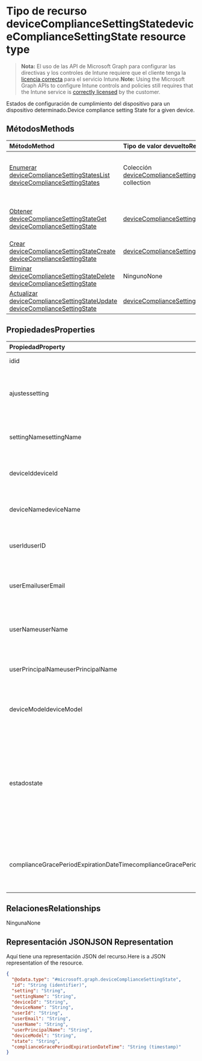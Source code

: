 # <a name="devicecompliancesettingstate-resource-type"></a><span data-ttu-id="7b73e-101">Tipo de recurso deviceComplianceSettingState</span><span class="sxs-lookup"><span data-stu-id="7b73e-101">deviceComplianceSettingState resource type</span></span>

> <span data-ttu-id="7b73e-102">**Nota:** El uso de las API de Microsoft Graph para configurar las directivas y los controles de Intune requiere que el cliente tenga la [licencia correcta](https://go.microsoft.com/fwlink/?linkid=839381) para el servicio Intune.</span><span class="sxs-lookup"><span data-stu-id="7b73e-102">**Note:** Using the Microsoft Graph APIs to configure Intune controls and policies still requires that the Intune service is [correctly licensed](https://go.microsoft.com/fwlink/?linkid=839381) by the customer.</span></span>

<span data-ttu-id="7b73e-103">Estados de configuración de cumplimiento del dispositivo para un dispositivo determinado.</span><span class="sxs-lookup"><span data-stu-id="7b73e-103">Device compliance setting State for a given device.</span></span>
## <a name="methods"></a><span data-ttu-id="7b73e-104">Métodos</span><span class="sxs-lookup"><span data-stu-id="7b73e-104">Methods</span></span>
|<span data-ttu-id="7b73e-105">Método</span><span class="sxs-lookup"><span data-stu-id="7b73e-105">Method</span></span>|<span data-ttu-id="7b73e-106">Tipo de valor devuelto</span><span class="sxs-lookup"><span data-stu-id="7b73e-106">Return Type</span></span>|<span data-ttu-id="7b73e-107">Descripción</span><span class="sxs-lookup"><span data-stu-id="7b73e-107">Description</span></span>|
|:---|:---|:---|
|[<span data-ttu-id="7b73e-108">Enumerar deviceComplianceSettingStates</span><span class="sxs-lookup"><span data-stu-id="7b73e-108">List deviceComplianceSettingStates</span></span>](../api/intune_deviceconfig_devicecompliancesettingstate_list.md)|<span data-ttu-id="7b73e-109">Colección [deviceComplianceSettingState](../resources/intune_deviceconfig_devicecompliancesettingstate.md)</span><span class="sxs-lookup"><span data-stu-id="7b73e-109">[deviceComplianceSettingState](../resources/intune_deviceconfig_devicecompliancesettingstate.md) collection</span></span>|<span data-ttu-id="7b73e-110">Enumere las propiedades y las relaciones de los objetos [deviceComplianceSettingState](../resources/intune_deviceconfig_devicecompliancesettingstate.md).</span><span class="sxs-lookup"><span data-stu-id="7b73e-110">List properties and relationships of the [deviceComplianceSettingState](../resources/intune_deviceconfig_devicecompliancesettingstate.md) objects.</span></span>|
|[<span data-ttu-id="7b73e-111">Obtener deviceComplianceSettingState</span><span class="sxs-lookup"><span data-stu-id="7b73e-111">Get deviceComplianceSettingState</span></span>](../api/intune_deviceconfig_devicecompliancesettingstate_get.md)|[<span data-ttu-id="7b73e-112">deviceComplianceSettingState</span><span class="sxs-lookup"><span data-stu-id="7b73e-112">deviceComplianceSettingState</span></span>](../resources/intune_deviceconfig_devicecompliancesettingstate.md)|<span data-ttu-id="7b73e-113">Lea las propiedades y las relaciones del objeto [deviceComplianceSettingState](../resources/intune_deviceconfig_devicecompliancesettingstate.md).</span><span class="sxs-lookup"><span data-stu-id="7b73e-113">Read properties and relationships of [plannerTaskDetails](../resources/intune_deviceconfig_devicecompliancesettingstate.md) object.</span></span>|
|[<span data-ttu-id="7b73e-114">Crear deviceComplianceSettingState</span><span class="sxs-lookup"><span data-stu-id="7b73e-114">Create deviceComplianceSettingState</span></span>](../api/intune_deviceconfig_devicecompliancesettingstate_create.md)|[<span data-ttu-id="7b73e-115">deviceComplianceSettingState</span><span class="sxs-lookup"><span data-stu-id="7b73e-115">deviceComplianceSettingState</span></span>](../resources/intune_deviceconfig_devicecompliancesettingstate.md)|<span data-ttu-id="7b73e-116">Cree un objeto [deviceComplianceSettingState](../resources/intune_deviceconfig_devicecompliancesettingstate.md).</span><span class="sxs-lookup"><span data-stu-id="7b73e-116">Create a new [plannerBucket](../resources/intune_deviceconfig_devicecompliancesettingstate.md) object.</span></span>|
|[<span data-ttu-id="7b73e-117">Eliminar deviceComplianceSettingState</span><span class="sxs-lookup"><span data-stu-id="7b73e-117">Delete deviceComplianceSettingState</span></span>](../api/intune_deviceconfig_devicecompliancesettingstate_delete.md)|<span data-ttu-id="7b73e-118">Ninguno</span><span class="sxs-lookup"><span data-stu-id="7b73e-118">None</span></span>|<span data-ttu-id="7b73e-119">Elimina un [deviceComplianceSettingState](../resources/intune_deviceconfig_devicecompliancesettingstate.md).</span><span class="sxs-lookup"><span data-stu-id="7b73e-119">Deletes a [deviceComplianceSettingState](../resources/intune_deviceconfig_devicecompliancesettingstate.md).</span></span>|
|[<span data-ttu-id="7b73e-120">Actualizar deviceComplianceSettingState</span><span class="sxs-lookup"><span data-stu-id="7b73e-120">Update deviceComplianceSettingState</span></span>](../api/intune_deviceconfig_devicecompliancesettingstate_update.md)|[<span data-ttu-id="7b73e-121">deviceComplianceSettingState</span><span class="sxs-lookup"><span data-stu-id="7b73e-121">deviceComplianceSettingState</span></span>](../resources/intune_deviceconfig_devicecompliancesettingstate.md)|<span data-ttu-id="7b73e-122">Actualice las propiedades de un objeto [deviceComplianceSettingState](../resources/intune_deviceconfig_devicecompliancesettingstate.md).</span><span class="sxs-lookup"><span data-stu-id="7b73e-122">Update the properties of a [calendar](../resources/intune_deviceconfig_devicecompliancesettingstate.md) object.</span></span>|

## <a name="properties"></a><span data-ttu-id="7b73e-123">Propiedades</span><span class="sxs-lookup"><span data-stu-id="7b73e-123">Properties</span></span>
|<span data-ttu-id="7b73e-124">Propiedad</span><span class="sxs-lookup"><span data-stu-id="7b73e-124">Property</span></span>|<span data-ttu-id="7b73e-125">Tipo</span><span class="sxs-lookup"><span data-stu-id="7b73e-125">Type</span></span>|<span data-ttu-id="7b73e-126">Descripción</span><span class="sxs-lookup"><span data-stu-id="7b73e-126">Description</span></span>|
|:---|:---|:---|
|<span data-ttu-id="7b73e-127">id</span><span class="sxs-lookup"><span data-stu-id="7b73e-127">id</span></span>|<span data-ttu-id="7b73e-128">Cadena</span><span class="sxs-lookup"><span data-stu-id="7b73e-128">String</span></span>|<span data-ttu-id="7b73e-129">Clave de la entidad</span><span class="sxs-lookup"><span data-stu-id="7b73e-129">Key of the setting.</span></span>|
|<span data-ttu-id="7b73e-130">ajustes</span><span class="sxs-lookup"><span data-stu-id="7b73e-130">setting</span></span>|<span data-ttu-id="7b73e-131">Cadena</span><span class="sxs-lookup"><span data-stu-id="7b73e-131">String</span></span>|<span data-ttu-id="7b73e-132">El nombre de la clase de configuración y el nombre de propiedad.</span><span class="sxs-lookup"><span data-stu-id="7b73e-132">The setting class name and property name.</span></span>|
|<span data-ttu-id="7b73e-133">settingName</span><span class="sxs-lookup"><span data-stu-id="7b73e-133">settingName</span></span>|<span data-ttu-id="7b73e-134">Cadena</span><span class="sxs-lookup"><span data-stu-id="7b73e-134">String</span></span>|<span data-ttu-id="7b73e-135">El nombre de configuración que se está notificando</span><span class="sxs-lookup"><span data-stu-id="7b73e-135">The Setting Name that is being reported</span></span>|
|<span data-ttu-id="7b73e-136">deviceId</span><span class="sxs-lookup"><span data-stu-id="7b73e-136">deviceId</span></span>|<span data-ttu-id="7b73e-137">Cadena</span><span class="sxs-lookup"><span data-stu-id="7b73e-137">String</span></span>|<span data-ttu-id="7b73e-138">El identificador del dispositivo que se está notificando</span><span class="sxs-lookup"><span data-stu-id="7b73e-138">The Device Id that is being reported</span></span>|
|<span data-ttu-id="7b73e-139">deviceName</span><span class="sxs-lookup"><span data-stu-id="7b73e-139">deviceName</span></span>|<span data-ttu-id="7b73e-140">Cadena</span><span class="sxs-lookup"><span data-stu-id="7b73e-140">String</span></span>|<span data-ttu-id="7b73e-141">El nombre del dispositivo que se está notificando</span><span class="sxs-lookup"><span data-stu-id="7b73e-141">The Device Name that is being reported</span></span>|
|<span data-ttu-id="7b73e-142">userId</span><span class="sxs-lookup"><span data-stu-id="7b73e-142">userID</span></span>|<span data-ttu-id="7b73e-143">Cadena</span><span class="sxs-lookup"><span data-stu-id="7b73e-143">String</span></span>|<span data-ttu-id="7b73e-144">El identificador del usuario que se está notificando</span><span class="sxs-lookup"><span data-stu-id="7b73e-144">The user Id that is being reported</span></span>|
|<span data-ttu-id="7b73e-145">userEmail</span><span class="sxs-lookup"><span data-stu-id="7b73e-145">userEmail</span></span>|<span data-ttu-id="7b73e-146">Cadena</span><span class="sxs-lookup"><span data-stu-id="7b73e-146">String</span></span>|<span data-ttu-id="7b73e-147">La dirección de correo electrónico del usuario que se está notificando</span><span class="sxs-lookup"><span data-stu-id="7b73e-147">The User email address that is being reported</span></span>|
|<span data-ttu-id="7b73e-148">userName</span><span class="sxs-lookup"><span data-stu-id="7b73e-148">userName</span></span>|<span data-ttu-id="7b73e-149">Cadena</span><span class="sxs-lookup"><span data-stu-id="7b73e-149">String</span></span>|<span data-ttu-id="7b73e-150">El nombre de usuario que se está notificando</span><span class="sxs-lookup"><span data-stu-id="7b73e-150">The User Name that is being reported</span></span>|
|<span data-ttu-id="7b73e-151">userPrincipalName</span><span class="sxs-lookup"><span data-stu-id="7b73e-151">userPrincipalName</span></span>|<span data-ttu-id="7b73e-152">Cadena</span><span class="sxs-lookup"><span data-stu-id="7b73e-152">String</span></span>|<span data-ttu-id="7b73e-153">El nombre principal de usuario que se está notificando</span><span class="sxs-lookup"><span data-stu-id="7b73e-153">The User PrincipalName that is being reported</span></span>|
|<span data-ttu-id="7b73e-154">deviceModel</span><span class="sxs-lookup"><span data-stu-id="7b73e-154">deviceModel</span></span>|<span data-ttu-id="7b73e-155">Cadena</span><span class="sxs-lookup"><span data-stu-id="7b73e-155">String</span></span>|<span data-ttu-id="7b73e-156">El modelo de dispositivo que se está notificando</span><span class="sxs-lookup"><span data-stu-id="7b73e-156">The device model that is being reported</span></span>|
|<span data-ttu-id="7b73e-157">estado</span><span class="sxs-lookup"><span data-stu-id="7b73e-157">state</span></span>|<span data-ttu-id="7b73e-158">Cadena</span><span class="sxs-lookup"><span data-stu-id="7b73e-158">String</span></span>|<span data-ttu-id="7b73e-159">Estado de cumplimiento de la configuración. Los valores posibles son: `unknown`, `notApplicable`, `compliant`, `remediated`, `nonCompliant`, `error` y `conflict`.</span><span class="sxs-lookup"><span data-stu-id="7b73e-159">The compliance state of the setting Possible values are: `unknown`, `notApplicable`, `compliant`, `remediated`, `nonCompliant`, `error`, `conflict`.</span></span>|
|<span data-ttu-id="7b73e-160">complianceGracePeriodExpirationDateTime</span><span class="sxs-lookup"><span data-stu-id="7b73e-160">complianceGracePeriodExpirationDateTime</span></span>|<span data-ttu-id="7b73e-161">DateTimeOffset</span><span class="sxs-lookup"><span data-stu-id="7b73e-161">DateTimeOffset</span></span>|<span data-ttu-id="7b73e-162">La fecha y hora en que expira el período de gracia de cumplimiento del dispositivo</span><span class="sxs-lookup"><span data-stu-id="7b73e-162">The DateTime when device compliance grace period expires</span></span>|

## <a name="relationships"></a><span data-ttu-id="7b73e-163">Relaciones</span><span class="sxs-lookup"><span data-stu-id="7b73e-163">Relationships</span></span>
<span data-ttu-id="7b73e-164">Ninguna</span><span class="sxs-lookup"><span data-stu-id="7b73e-164">None</span></span>
## <a name="json-representation"></a><span data-ttu-id="7b73e-165">Representación JSON</span><span class="sxs-lookup"><span data-stu-id="7b73e-165">JSON Representation</span></span>
<span data-ttu-id="7b73e-166">Aquí tiene una representación JSON del recurso.</span><span class="sxs-lookup"><span data-stu-id="7b73e-166">Here is a JSON representation of the resource.</span></span>
<!-- {
  "blockType": "resource",
  "keyProperty": "id",
  "@odata.type": "microsoft.graph.deviceComplianceSettingState"
}
-->
``` json
{
  "@odata.type": "#microsoft.graph.deviceComplianceSettingState",
  "id": "String (identifier)",
  "setting": "String",
  "settingName": "String",
  "deviceId": "String",
  "deviceName": "String",
  "userId": "String",
  "userEmail": "String",
  "userName": "String",
  "userPrincipalName": "String",
  "deviceModel": "String",
  "state": "String",
  "complianceGracePeriodExpirationDateTime": "String (timestamp)"
}
```



